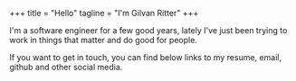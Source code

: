 +++
title = "Hello"
tagline = "I'm Gilvan Ritter"
+++

I'm a software engineer for a few good years, lately I've just been trying to work in things that matter and do good for people.

If you want to get in touch, you can find below links to my resume, email, github and other social media.